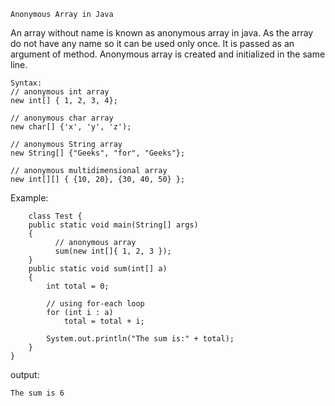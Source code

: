     Anonymous Array in Java

An array without name is known as anonymous array in java. As the array do not have any name so it can be used only once. It is passed as an argument of method. Anonymous array is created and initialized in the same line.


    Syntax:
    // anonymous int array 
    new int[] { 1, 2, 3, 4};  

    // anonymous char array 
    new char[] {'x', 'y', 'z'); 

    // anonymous String array
    new String[] {"Geeks", "for", "Geeks"}; 

    // anonymous multidimensional array
    new int[][] { {10, 20}, {30, 40, 50} };

   
  Example:
  
        class Test { 
        public static void main(String[] args) 
        { 
              // anonymous array 
              sum(new int[]{ 1, 2, 3 }); 
        } 
        public static void sum(int[] a) 
        { 
            int total = 0; 

            // using for-each loop 
            for (int i : a)  
                total = total + i; 

            System.out.println("The sum is:" + total); 
        } 
    } 
    
   output:
    
    The sum is 6
